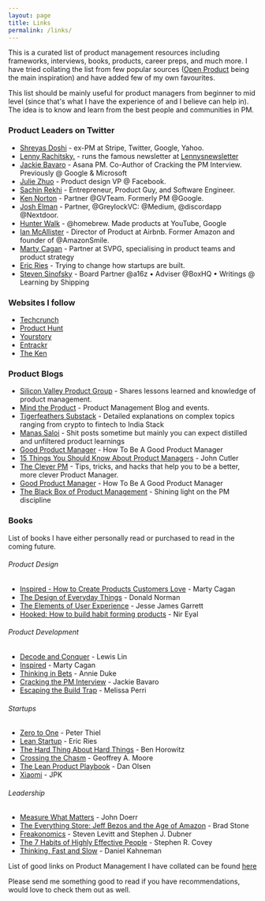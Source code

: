 ```yaml
---
layout: page
title: Links
permalink: /links/
---
```


This is a curated list of product management resources including frameworks, interviews, books, products, career preps, and much more. I have tried collating the list from few popular sources ([Open Product](https://github.com/ProductHired/open-product-management) being the main inspiration) and have added few of my own favourites.

This list should be mainly useful for product managers from beginner to mid level (since that's what I have the experience of and I believe can help in). The idea is to know and learn from the best people and communities in PM.

<!--
### List of contents:

-   [Top Product Managers](#product-leaders-on-twitter)
-   [Websites to follow ](#websites-I-follow)
-   [Good Blogs on Product](#product-blogs)
-->
### Product Leaders on Twitter

-   [Shreyas Doshi](https://twitter.com/shreyas) - ex-PM at Stripe, Twitter, Google, Yahoo.
-   [Lenny Rachitsky.](https://twitter.com/lennysan) - runs the famous newsletter at [Lennysnewsletter](https://www.lennysnewsletter.com/)
-   [Jackie Bavaro](https://twitter.com/jackiebo) - Asana PM. Co-Author of Cracking the PM Interview. Previously @ Google & Microsoft
-   [Julie Zhuo](https://twitter.com/joulee) - Product design VP @ Facebook.
-   [Sachin Rekhi](https://twitter.com/sachinrekhi) - Entrepreneur, Product Guy, and Software Engineer.
-   [Ken Norton](https://twitter.com/kennethn) - Partner @GVTeam. Formerly PM @Google.
-   [Josh Elman](https://twitter.com/joshelman) - Partner, @GreylockVC: @Medium, @discordapp @Nextdoor.
-   [Hunter Walk](https://twitter.com/hunterwalk) - @homebrew. Made products at YouTube, Google
-   [Ian McAllister](https://twitter.com/ianmcall) - Director of Product at Airbnb. Former Amazon and founder of @AmazonSmile.
-   [Marty Cagan](https://twitter.com/cagan) - Partner at SVPG, specialising in product teams and product strategy
-   [Eric Ries](https://twitter.com/ericries) - Trying to change how startups are built.
-   [Steven Sinofsky](https://twitter.com/stevesi) - Board Partner @a16z • Adviser @BoxHQ • Writings @ Learning by Shipping

### Websites I follow

-   [Techcrunch](https://techcrunch.com/)
-   [Product Hunt](https://www.producthunt.com/)
-   [Yourstory](https://yourstory.com/)
-   [Entrackr](https://entrackr.com/)
-   [The Ken](https://the-ken.com/sea/)

### Product Blogs

-   [Silicon Valley Product Group](http://svpg.com/articles/) - Shares lessons learned and knowledge of product management.
-   [Mind the Product](http://www.mindtheproduct.com/) - Product Management Blog and events.
-   [Tigerfeathers Substack](https://tigerfeathers.substack.com/) - Detailed explanations on complex topics ranging from crypto to fintech to India Stack
-   [Manas Saloi](https://manassaloi.com/posts/) - Shit posts sometime but mainly you can expect distilled and unfiltered product learnings
-   [Good Product Manager](https://www.goodproductmanager.com/) - How To Be A Good Product Manager
-   [15 Things You Should Know About Product Managers](https://medium.com/@johnpcutler/15-things-you-should-know-about-product-managers-f488513d246) - John Cutler
-   [The Clever PM](http://thecleverpm.com/) - Tips, tricks, and hacks that help you to be a better, more clever Product Manager.
-   [Good Product Manager](https://www.goodproductmanager.com/) - How To Be A Good Product Manager
-   [The Black Box of Product Management](https://blackboxofpm.com/) - Shining light on the PM discipline

### Books
List of books I have either personally read or purchased to read in the coming future.

  ###### Product Design

  -   [Inspired - How to Create Products Customers Love](http://www.amazon.in/gp/product/B001AQ95UY?btkr=1) - Marty Cagan  
  -   [The Design of Everyday Things](https://en.wikipedia.org/wiki/The_Design_of_Everyday_Things) - Donald Norman
  -   [The Elements of User Experience](https://www.amazon.in/Elements-User-Experience-User-Centered-Design/dp/0321683684) - Jesse James Garrett
  -   [Hooked: How to build habit forming products](http://www.amazon.in/Hooked-How-Build-Habit-Forming-Products-ebook/dp/B00HJ4A43S) - Nir Eyal

  ###### Product Development

  -   [Decode and Conquer](https://www.amazon.in/Decode-Conquer-Answers-Management-Interviews/dp/0615930417) - Lewis Lin
  -   [Inspired](https://www.amazon.in/INSPIRED-Create-Tech-Products-Customers-ebook/dp/B077NRB36N/) - Marty Cagan
  -   [Thinking in Bets](https://www.amazon.in/Thinking-Bets-Making-Smarter-Decisions-ebook/dp/B074DG9LQF) - Annie Duke
  -   [Cracking the PM Interview](http://www.amazon.in/Cracking-PM-Interview-Product-Technology/dp/0984782818) - Jackie Bavaro
  -   [Escaping the Build Trap](https://www.amazon.in/Escaping-Build-Trap-Melissa-Perri/dp/149197379X) - Melissa Perri

  ###### Startups

  -   [Zero to One](https://www.amazon.in/Zero-One-Start-Build-Future/dp/0753555190) - Peter Thiel
  -   [Lean Startup](https://www.amazon.in/Lean-Startup-Innovation-Successful-Businesses/dp/0670921602/) - Eric Ries
  -   [The Hard Thing About Hard Things](http://www.amazon.in/Hard-Thing-About-Things-Building/dp/0062273205/) - Ben Horowitz
  -   [Crossing the Chasm](http://www.amazon.in/Crossing-Chasm-Marketing-High-Tech-Mainstream/dp/0060517123) - Geoffrey A. Moore
  -   [The Lean Product Playbook](http://www.amazon.in/The-Lean-Product-Playbook-Innovate/dp/1118960874) - Dan Olsen
  -   [Xiaomi](https://www.amazon.in/Xiaomi-Startup-Disrupted-Created-Following/dp/9390327040) - JPK

  ###### Leadership

  -   [Measure What Matters](https://www.amazon.in/Measure-What-Matters-John-Doerr/dp/024134848X) - John Doerr
  -   [The Everything Store: Jeff Bezos and the Age of Amazon](http://www.amazon.in/gp/product/0316219266/) - Brad Stone
  -   [Freakonomics](http://www.amazon.in/Freakonomics-Economist-Explores-Hidden-Everything/dp/0060731338/) - Steven Levitt and Stephen J. Dubner
  -   [The 7 Habits of Highly Effective People](http://www.amazon.in/Habits-Highly-Effective-People-Powerful/dp/1451639619) - Stephen R. Covey
  -   [Thinking, Fast and Slow](https://en.wikipedia.org/wiki/Thinking,_Fast_and_Slow) - Daniel Kahneman

List of good links on Product Management I have collated can be found [here](/PM-Links)

Please send me something good to read if you have recommendations, would love to check them out as well.
